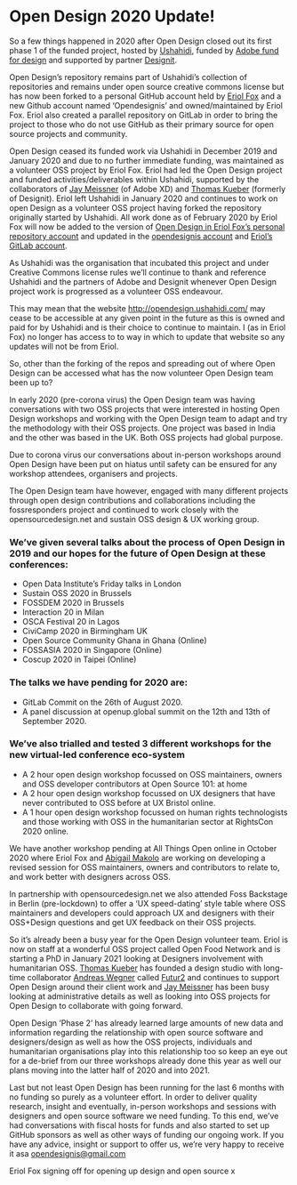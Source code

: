 # Open Design 2020 Update!

So a few things happened in 2020 after Open Design closed out its first phase 1 of the funded project, hosted by [Ushahidi](https://ushahidi.com/), funded by [Adobe fund for design](https://www.adobe.com/products/xd/adobe-fund.html) and supported by partner [Designit](https://www.designit.com/).

Open Design’s repository remains part of Ushahidi’s collection of repositories and remains under open  source creative commons license but has now been forked to a personal GitHub account held by [Eriol Fox](https://twitter.com/EriolDoesDesign) and a new Github account named ‘Opendesignis’ and owned/maintained by Eriol Fox. Eriol also created a parallel repository on GitLab in order to bring the project to those who do not use GitHub as their primary source for open source projects and community.

Open Design ceased its funded work via Ushahidi in December 2019 and January 2020 and due to no further immediate funding, was maintained as a volunteer OSS project by Eriol Fox. Eriol had led the Open Design project and funded activities/deliverables within Ushahidi, supported by the collaborators of [Jay Meissner](https://twitter.com/klick_ass) (of Adobe XD) and [Thomas Kueber](https://twitter.com/mryash) (formerly of Designit). Eriol left Ushahidi in January 2020 and continues to work on open Design as a volunteer OSS project having forked the repository originally started by Ushahidi. All work done as of February 2020 by Eriol Fox will now be added to the version of [Open Design in Eriol Fox’s personal repository account](https://github.com/Erioldoesdesign/opendesign) and updated in the [opendesignis account](https://github.com/open-design-is) and [Eriol’s GitLab account](https://gitlab.com/Erioldoesdesign/opendesignis).

As Ushahidi was the organisation that incubated this project and under Creative Commons license rules we’ll continue to thank and reference Ushahidi and the partners of Adobe and Designit whenever Open Design project work is progressed as a volunteer OSS endeavour.

This may mean that the website http://opendesign.ushahidi.com/ may cease to be accessible at any given point in the future as this is owned and paid for by Ushahidi and is their choice to continue to maintain. I (as in Eriol Fox) no longer has access to to way in which to update that website so any updates will not be from Eriol.

So, other than the forking of the repos and spreading out of where Open Design can be accessed what has the now volunteer Open Design team been up to?

In early 2020 (pre-corona virus) the Open Design team was having conversations with two OSS projects that were interested in hosting Open Design workshops and working with the Open Design team to adapt and try the methodology with their OSS projects. One project was based in India and the other was based in the UK. Both OSS projects had global purpose.

Due to corona virus our conversations about in-person workshops around Open Design have been put on hiatus until safety can be ensured for any workshop attendees, organisers and projects.

The Open Design team have however, engaged with many different projects through open design contributions and collaborations including the fossresponders project and continued to work closely with the opensourcedesign.net and sustain OSS design & UX working group.

### We’ve given several talks about the process of Open Design in 2019 and our hopes for the future of Open Design at these conferences:
- Open Data Institute’s Friday talks in London
- Sustain OSS 2020 in Brussels
- FOSSDEM 2020 in Brussels
- Interaction 20 in Milan
- OSCA Festival 20 in Lagos
- CiviCamp 2020 in Birmingham UK
- Open Source Community Ghana in Ghana (Online)
- FOSSASIA 2020 in Singapore (Online)
- Coscup 2020 in Taipei (Online)

### The talks we have pending for 2020 are:
- GitLab Commit on the 26th of August 2020.
- A panel discussion at openup.global summit on the 12th and 13th of September 2020.

### We’ve also trialled and tested 3 different workshops for the new virtual-led conference eco-system
- A 2 hour open design workshop focussed on OSS maintainers, owners and OSS developer contributors at Open Source 101: at home
- A 2 hour open design workshop focussed on UX designers that have never contributed to OSS before at UX Bristol online.
- A 1 hour open design workshop focussed on human rights technologists and those working with OSS in the humanitarian sector at RightsCon 2020 online.

We have another workshop pending at All Things Open online in October 2020 where Eriol Fox and [Abigail Makolo](https://abigailmakolo.com/) are working on developing a revised session for OSS maintainers, owners and contributors to relate to, and work better with designers across OSS.

In partnership with opensourcedesign.net we also attended Foss Backstage in Berlin (pre-lockdown) to offer a ‘UX speed-dating’ style table where OSS maintainers and developers could approach UX and designers with their OSS+Design questions and get UX feedback on their OSS projects.

So it’s already been a busy year for the Open Design volunteer team. Eriol is now on staff at a wonderful OSS project called Open Food Network and is starting a PhD in January 2021 looking at Designers involvement with humanitarian OSS. [Thomas Kueber](https://twitter.com/mryash) has founded a design studio with long-time collaborator [Andreas Wegner](https://twitter.com/jesusberlin) called [Futur2](http://www.futur2studio.com/) and continues to support Open Design around their client work and [Jay Meissner](https://twitter.com/klick_ass) has been busy looking at administrative details as well as looking into OSS projects for Open Design to collaborate with going forward.

Open Design ‘Phase 2’ has already learned large amounts of new data and information regarding the relationship with open source software and designers/design as well as how the OSS projects, individuals and humanitarian organisations play into this relationship too so keep an eye out for a de-brief from our three workshops already done this year as well our plans moving into the latter half of 2020 and into 2021.

Last but not least Open Design has been running for the last 6 months with no funding so purely as a volunteer effort. In order to deliver quality research, insight and eventually, in-person workshops and sessions with designers and open source software we need funding. To this end, we’ve had conversations with fiscal hosts for funds and also started to set up GitHub sponsors as well as other ways of funding our ongoing work. If you have any advice, insight or support to offer us, we’re very happy to receive it asa opendesignis@gmail.com


Eriol Fox signing off for opening up design and open source x
